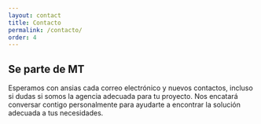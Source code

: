 ```yaml
---
layout: contact
title: Contacto
permalink: /contacto/
order: 4
---
```


## Se parte de MT

Esperamos con ansias cada correo electrónico y nuevos contactos, incluso si dudas si somos la agencia adecuada para tu proyecto. Nos encatará conversar contigo personalmente para ayudarte a encontrar la solución adecuada a tus necesidades.

